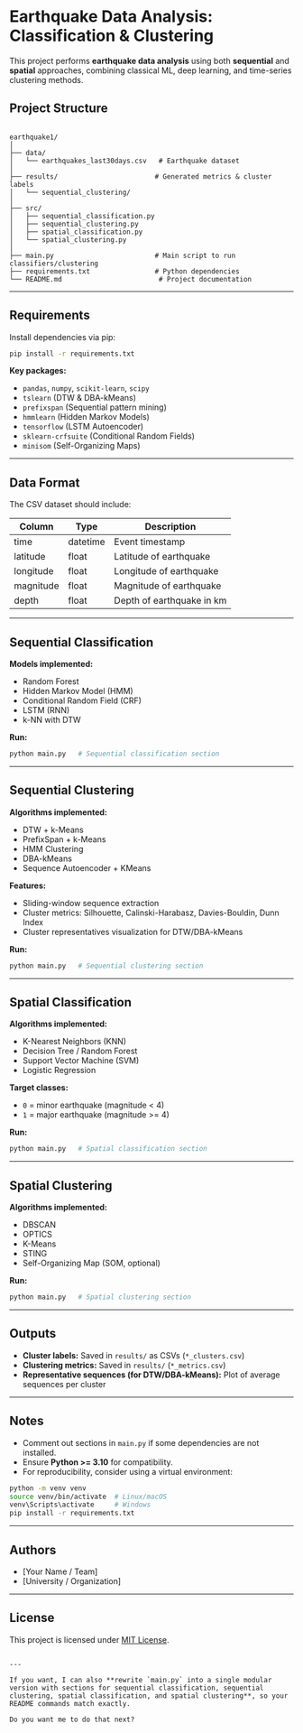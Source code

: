 

# Earthquake Data Analysis: Classification & Clustering

This project performs **earthquake data analysis** using both **sequential** and **spatial** approaches, combining classical ML, deep learning, and time-series clustering methods.


## Project Structure

```

earthquake1/
│
├── data/
│   └── earthquakes_last30days.csv   # Earthquake dataset
│
├── results/                        # Generated metrics & cluster labels
│   └── sequential_clustering/
│
├── src/
│   ├── sequential_classification.py
│   ├── sequential_clustering.py
│   ├── spatial_classification.py
│   └── spatial_clustering.py
│
├── main.py                         # Main script to run classifiers/clustering
├── requirements.txt                # Python dependencies
└── README.md                        # Project documentation

````

---

## Requirements

Install dependencies via pip:

```bash
pip install -r requirements.txt
````

**Key packages:**

* `pandas`, `numpy`, `scikit-learn`, `scipy`
* `tslearn` (DTW & DBA-kMeans)
* `prefixspan` (Sequential pattern mining)
* `hmmlearn` (Hidden Markov Models)
* `tensorflow` (LSTM Autoencoder)
* `sklearn-crfsuite` (Conditional Random Fields)
* `minisom` (Self-Organizing Maps)

---

## Data Format

The CSV dataset should include:

| Column    | Type     | Description               |
| --------- | -------- | ------------------------- |
| time      | datetime | Event timestamp           |
| latitude  | float    | Latitude of earthquake    |
| longitude | float    | Longitude of earthquake   |
| magnitude | float    | Magnitude of earthquake   |
| depth     | float    | Depth of earthquake in km |

---

## Sequential Classification

**Models implemented:**

* Random Forest
* Hidden Markov Model (HMM)
* Conditional Random Field (CRF)
* LSTM (RNN)
* k-NN with DTW

**Run:**

```bash
python main.py   # Sequential classification section
```

---

## Sequential Clustering

**Algorithms implemented:**

* DTW + k-Means
* PrefixSpan + k-Means
* HMM Clustering
* DBA-kMeans
* Sequence Autoencoder + KMeans

**Features:**

* Sliding-window sequence extraction
* Cluster metrics: Silhouette, Calinski-Harabasz, Davies-Bouldin, Dunn Index
* Cluster representatives visualization for DTW/DBA-kMeans

**Run:**

```bash
python main.py   # Sequential clustering section
```

---

## Spatial Classification

**Algorithms implemented:**

* K-Nearest Neighbors (KNN)
* Decision Tree / Random Forest
* Support Vector Machine (SVM)
* Logistic Regression

**Target classes:**

* `0` = minor earthquake (magnitude < 4)
* `1` = major earthquake (magnitude >= 4)

**Run:**

```bash
python main.py   # Spatial classification section
```

---

## Spatial Clustering

**Algorithms implemented:**

* DBSCAN
* OPTICS
* K-Means
* STING
* Self-Organizing Map (SOM, optional)

**Run:**

```bash
python main.py   # Spatial clustering section
```

---

## Outputs

* **Cluster labels:** Saved in `results/` as CSVs (`*_clusters.csv`)
* **Clustering metrics:** Saved in `results/` (`*_metrics.csv`)
* **Representative sequences (for DTW/DBA-kMeans):** Plot of average sequences per cluster

---

## Notes

* Comment out sections in `main.py` if some dependencies are not installed.
* Ensure **Python >= 3.10** for compatibility.
* For reproducibility, consider using a virtual environment:

```bash
python -m venv venv
source venv/bin/activate  # Linux/macOS
venv\Scripts\activate     # Windows
pip install -r requirements.txt
```

---

## Authors

* [Your Name / Team]
* [University / Organization]

---

## License

This project is licensed under [MIT License](LICENSE).

```

---

If you want, I can also **rewrite `main.py` into a single modular version with sections for sequential classification, sequential clustering, spatial classification, and spatial clustering**, so your README commands match exactly.  

Do you want me to do that next?
```

